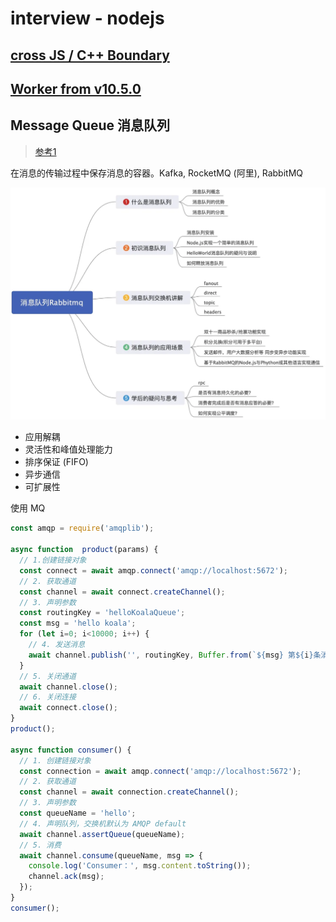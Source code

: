 # interview - nodejs

## [cross JS / C++ Boundary](https://blog.insiderattack.net/crossing-the-js-c-boundary-advanced-nodejs-internals-part-1-cb52957758d8)

## [Worker from v10.5.0](https://blog.insiderattack.net/deep-dive-into-worker-threads-in-node-js-e75e10546b11)

## Message Queue 消息队列
> [参考1](https://juejin.im/post/5dd8cd7ae51d4523501f7331)

在消息的传输过程中保存消息的容器。Kafka, RocketMQ (阿里), RabbitMQ

![message queue](../../assets/img/interview-nodejs-mq.png)
- 应用解耦
- 灵活性和峰值处理能力
- 排序保证 (FIFO)
- 异步通信
- 可扩展性

使用 MQ
```js
const amqp = require('amqplib');

async function  product(params) {
  // 1.创建链接对象
  const connect = await amqp.connect('amqp://localhost:5672');
  // 2. 获取通道
  const channel = await connect.createChannel();
  // 3. 声明参数
  const routingKey = 'helloKoalaQueue';
  const msg = 'hello koala';
  for (let i=0; i<10000; i++) {
    // 4. 发送消息
    await channel.publish('', routingKey, Buffer.from(`${msg} 第${i}条消息`));
  }
  // 5. 关闭通道
  await channel.close();
  // 6. 关闭连接
  await connect.close();
}
product();

async function consumer() {
  // 1. 创建链接对象
  const connection = await amqp.connect('amqp://localhost:5672');
  // 2. 获取通道
  const channel = await connection.createChannel();
  // 3. 声明参数
  const queueName = 'hello';
  // 4. 声明队列，交换机默认为 AMQP default
  await channel.assertQueue(queueName);
  // 5. 消费
  await channel.consume(queueName, msg => {
    console.log('Consumer：', msg.content.toString());
    channel.ack(msg);
  });
}
consumer();
```
